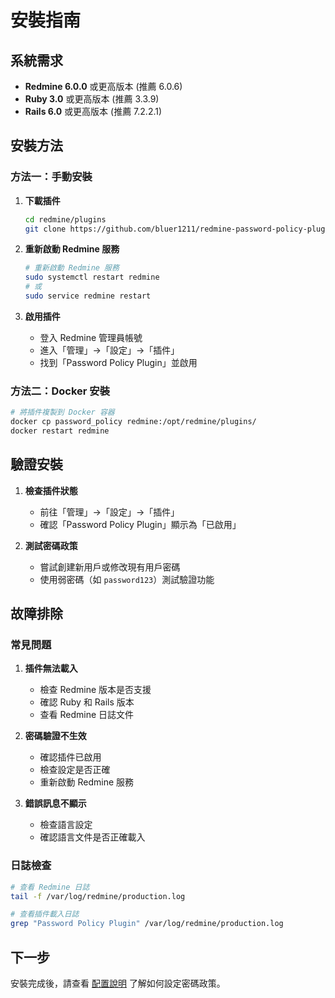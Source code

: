 # 安裝指南

## 系統需求

- **Redmine 6.0.0** 或更高版本 (推薦 6.0.6)
- **Ruby 3.0** 或更高版本 (推薦 3.3.9)
- **Rails 6.0** 或更高版本 (推薦 7.2.2.1)

## 安裝方法

### 方法一：手動安裝

1. **下載插件**
   ```bash
   cd redmine/plugins
   git clone https://github.com/bluer1211/redmine-password-policy-plugin.git password_policy
   ```

2. **重新啟動 Redmine 服務**
   ```bash
   # 重新啟動 Redmine 服務
   sudo systemctl restart redmine
   # 或
   sudo service redmine restart
   ```

3. **啟用插件**
   - 登入 Redmine 管理員帳號
   - 進入「管理」→「設定」→「插件」
   - 找到「Password Policy Plugin」並啟用

### 方法二：Docker 安裝

```bash
# 將插件複製到 Docker 容器
docker cp password_policy redmine:/opt/redmine/plugins/
docker restart redmine
```

## 驗證安裝

1. **檢查插件狀態**
   - 前往「管理」→「設定」→「插件」
   - 確認「Password Policy Plugin」顯示為「已啟用」

2. **測試密碼政策**
   - 嘗試創建新用戶或修改現有用戶密碼
   - 使用弱密碼（如 `password123`）測試驗證功能

## 故障排除

### 常見問題

1. **插件無法載入**
   - 檢查 Redmine 版本是否支援
   - 確認 Ruby 和 Rails 版本
   - 查看 Redmine 日誌文件

2. **密碼驗證不生效**
   - 確認插件已啟用
   - 檢查設定是否正確
   - 重新啟動 Redmine 服務

3. **錯誤訊息不顯示**
   - 檢查語言設定
   - 確認語言文件是否正確載入

### 日誌檢查

```bash
# 查看 Redmine 日誌
tail -f /var/log/redmine/production.log

# 查看插件載入日誌
grep "Password Policy Plugin" /var/log/redmine/production.log
```

## 下一步

安裝完成後，請查看 [配置說明](configuration.md) 了解如何設定密碼政策。
